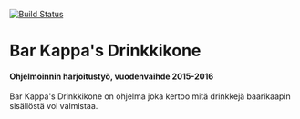 [![Build Status](https://travis-ci.org/Syaniidikauppias/Bar-Kappas-Drinkkikone.png)](https://travis-ci.org/Syaniidikauppias/Bar-Kappas-Drinkkikone)

# Bar Kappa's Drinkkikone 
#### Ohjelmoinnin harjoitustyö, vuodenvaihde 2015-2016
Bar Kappa's Drinkkikone on ohjelma joka kertoo mitä drinkkejä baarikaapin sisällöstä voi valmistaa. 
